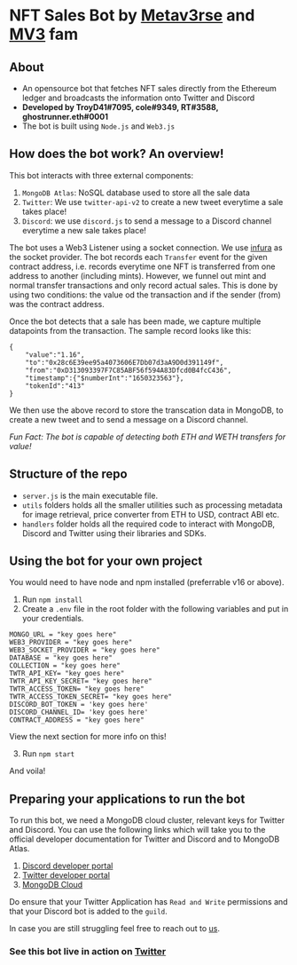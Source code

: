 # NFT Sales Bot by [Metav3rse](https://twitter.com/themetav3rse?s=20&t=C5Hv_osg-0MF0uyPKSCxaA) and [MV3](https://twitter.com/mv3nft) fam

## About

- An opensource bot that fetches NFT sales directly from the Ethereum ledger and broadcasts the information onto Twitter and Discord
- <b> Developed by TroyD41#7095, cole#9349, RT#3588, ghostrunner.eth#0001 </b>
- The bot is built using `Node.js` and `Web3.js`

## How does the bot work? An overview!

This bot interacts with three external components:

1. `MongoDB Atlas`: NoSQL database used to store all the sale data
2. `Twitter`: We use `twitter-api-v2` to create a new tweet everytime a sale takes place!
3. `Discord`: we use `discord.js` to send a message to a Discord channel everytime a new sale takes place!

The bot uses a Web3 Listener using a socket connection. We use [infura](https://infura.io/) as the socket provider. The bot records each `Transfer` event for the given contract address, i.e. records everytime one NFT is transferred from one address to another (including mints).
However, we funnel out mint and normal transfer transactions and only record actual sales. This is done by using two conditions: the value od the transaction and if the sender (from) was the contract address.

Once the bot detects that a sale has been made, we capture multiple datapoints from the transaction. The sample record looks like this:

```
{
    "value":"1.16",
    "to":"0x28c6E39ee95a4073606E7Db07d3aA9D0d391149f",
    "from":"0xD313093397F7C85ABF56f594A83Dfcd0B4fcC436",
    "timestamp":{"$numberInt":"1650323563"},
    "tokenId":"413"
}
```
We then use the above record to store the transcation data in MongoDB, to create a new tweet and to send a message on a Discord channel.

<i>Fun Fact: The bot is capable of detecting both ETH and WETH transfers for value! </i>

## Structure of the repo

- `server.js` is the main executable file.
- `utils` folders holds all the smaller utilities such as processing metadata for image retrieval, price converter from ETH to USD, contract ABI etc.
- `handlers` folder holds all the required code to interact with MongoDB, Discord and Twitter using their libraries and SDKs.

## Using the bot for your own project

You would need to have node and npm installed (preferrable v16 or above).
1. Run `npm install`
2. Create a `.env` file in the root folder with the following variables and put in your credentials.
```
MONGO_URL = "key goes here"
WEB3_PROVIDER = "key goes here"
WEB3_SOCKET_PROVIDER = "key goes here"
DATABASE = "key goes here"
COLLECTION = "key goes here"
TWTR_API_KEY= "key goes here"
TWTR_API_KEY_SECRET= "key goes here"
TWTR_ACCESS_TOKEN= "key goes here"
TWTR_ACCESS_TOKEN_SECRET= "key goes here"
DISCORD_BOT_TOKEN = 'key goes here'
DISCORD_CHANNEL_ID= 'key goes here'
CONTRACT_ADDRESS = "key goes here"
```
View the next section for more info on this!

3. Run `npm start`

And voila!

## Preparing your applications to run the bot

To run this bot, we need a MongoDB cloud cluster, relevant keys for Twitter and Discord.
You can use the following links which will take you to the official developer documentation for Twitter and Discord and to MongoDB Atlas.

1. [Discord developer portal](https://discord.com/developers/applications)
2. [Twitter developer portal](https://developer.twitter.com/en/docs/platform-overview)
3. [MongoDB Cloud](https://cloud.mongodb.com)

Do ensure that your Twitter Application has `Read and Write` permissions and that your Discord bot is added to the `guild`.

In case you are still struggling feel free to reach out to [us](https://twitter.com/themetav3rse?s=20&t=C5Hv_osg-0MF0uyPKSCxaA).

### See this bot live in action on [Twitter](https://twitter.com/MV3SalesBot)